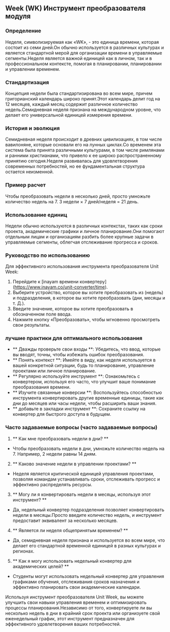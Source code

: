 ## Week (WK) Инструмент преобразователя модуля

### Определение
Неделя, символизируемая как «WK», - это единица времени, которая состоит из семи дней.Он обычно используется в различных культурах и является стандартной мерой для организации времени в управляемые сегменты.Неделя является важной единицей как в личном, так и в профессиональном контексте, помогая в планировании, планировании и управлении временем.

### Стандартизация
Концепция недели была стандартизирована во всем мире, причем григорианский календарь широко принят.Этот календарь делит год на 12 месяцев, каждый месяц содержит различное количество недель.Семидневная неделя признана на международном уровне, что делает его универсальной единицей измерения времени.

### История и эволюция
Семидневная неделя происходит в древних цивилизациях, в том числе вавилоняне, которые основали его на лунных циклах.Со временем эта система была принята различными культурами, в том числе римлянами и ранними христианами, что привело к ее широко распространенному принятию сегодня.Неделя развивалась для удовлетворения современных потребностей, но ее фундаментальная структура остается неизменной.

### Пример расчет
Чтобы преобразовать недели в несколько дней, просто умножьте количество недель на 7.
3 недели × 7 дней/неделя = 21 день.

### Использование единиц
Недели обычно используются в различных контекстах, таких как сроки проекта, академические графики и личное планирование.Они помогают отдельным лицам и организациям разбить более крупные задачи в управляемые сегменты, облегчая отслеживание прогресса и сроков.

### Руководство по использованию
Для эффективного использования инструмента преобразователя Unit Week:
1. Перейдите к [inayam времени конвертеру] (https://www.inayam.co/unit-converter/time).
2. Выберите устройство, которое вы хотите преобразовать из (недель) и подразделения, в которое вы хотите преобразовать (дни, месяцы и т. Д.).
3. Введите значение, которое вы хотите преобразовать в обозначенном поле ввода.
4. Нажмите кнопку «Преобразовать», чтобы мгновенно просмотреть свои результаты.

### лучшие практики для оптимального использования
- ** Дважды проверьте свои входы **: Убедитесь, что ввод, которые вы вводят, точны, чтобы избежать ошибок преобразования.
- ** Понять контекст **: Имейте в виду, как неделя используется в вашей конкретной ситуации, будь то планирование, управление проектами или личное планирование.
- ** Регулярно используйте инструмент **: Ознакомьтесь с конвертером, используя его часто, что улучшит ваше понимание преобразования времени.
- ** Изучите связанные конверсии **: Воспользуйтесь способностью инструмента конвертировать другие временные единицы, такие как дни до месяцев или часы недели, чтобы расширить ваши знания.
- ** добавьте в закладки инструмент **: Сохраните ссылку на конвертер для быстрого доступа в будущем.

### Часто задаваемые вопросы (часто задаваемые вопросы)

1. ** Как мне преобразовать недели в дни? **
- Чтобы преобразовать недели в дни, умножьте количество недель на 7. Например, 2 недели равны 14 дням.

2. ** Каково значение недели в управлении проектами? **
- Неделя является критической единицей управления проектами, позволяя командам устанавливать сроки, отслеживать прогресс и эффективно распределять ресурсы.

3. ** Могу ли я конвертировать недели в месяцы, используя этот инструмент? **
- Да, недельный конвертер подразделения позволяет конвертировать недели в месяцы.Просто введите количество недель, и инструмент предоставит эквивалент за несколько месяцев.

4. ** Является ли неделя общепринятым временем? **
- Да, семидневная неделя признана и используется во всем мире, что делает его стандартной временной единицей в разных культурах и регионах.

5. ** Как я могу использовать недельный конвертер для академических целей? **
- Студенты могут использовать недельный конвертер для управления графиками обучения, отслеживания сроков назначения и эффективно планировать свои академические календари.

Используя инструмент преобразователя Unit Week, вы можете улучшить свои навыки управления временем и оптимизировать процессы планирования.Независимо от того, конвертируете ли вы несколько недель в дни в крайний срок проекта или организуете свой еженедельный график, этот инструмент предназначен для эффективного удовлетворения ваших потребностей.